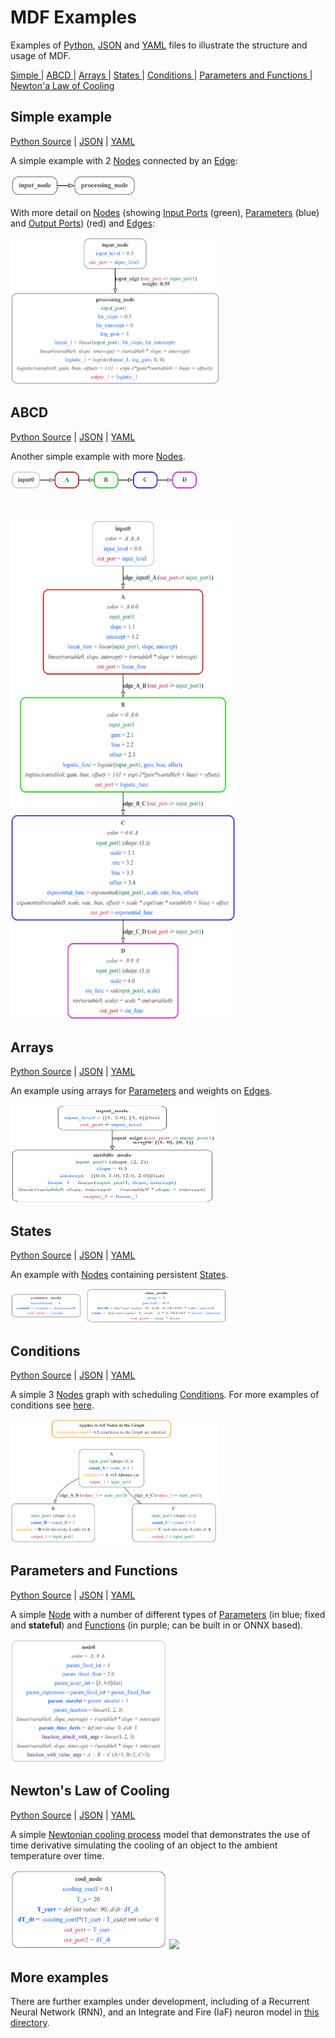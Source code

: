 # MDF Examples

Examples of [Python](https://python.org), [JSON](https://developer.mozilla.org/en-US/docs/Learn/JavaScript/Objects/JSON#:~:text=JavaScript%20Object%20Notation%20(JSON)%20is,page%2C%20or%20vice%20versa) and [YAML](https://circleci.com/blog/what-is-yaml-a-beginner-s-guide/) files to illustrate the structure and usage of MDF.

<a href="#simple"> Simple </a>| <a href="#abcd"> ABCD </a> | <a href="#arrays"> Arrays </a> | <a href="#st"> States </a> | <a href="#conditions"> Conditions </a> | <a href="#parameters-and-functions"> Parameters and Functions </a>| <a href="#newton"> Newton'a Law of Cooling</a>

<p id="simple"></p>

## Simple example

[Python Source](https://github.com/ModECI/MDF/blob/main/examples/MDF/simple.py) | [JSON](https://github.com/ModECI/MDF/blob/main/examples/MDF/Simple.json) | [YAML](https://github.com/ModECI/MDF/blob/main/examples/MDF/Simple.yaml)

A simple example with 2 [Nodes](https://mdf.readthedocs.io/en/latest/api/Specification.html#node) connected by an [Edge](https://mdf.readthedocs.io/en/latest/api/Specification.html#edge):

<img src="https://raw.githubusercontent.com/ModECI/MDF/main/examples/MDF/images/simple.png" width="201" height="35" />


With more detail on [Nodes](https://mdf.readthedocs.io/en/latest/api/Specification.html#node) (showing [Input Ports](https://mdf.readthedocs.io/en/latest/api/Specification.html#inputport) (green), [Parameters](https://mdf.readthedocs.io/en/latest/api/Specification.html#parameter) (blue) and [Output Ports](https://mdf.readthedocs.io/en/latest/api/Specification.html#output_port)) (red) and [Edges](https://mdf.readthedocs.io/en/latest/api/Specification.html#edge):

<img src="https://raw.githubusercontent.com/ModECI/MDF/main/examples/MDF/images/simple_3.png" width="335" height="236" />

<p id="abcd"></p>

## ABCD

[Python Source](https://github.com/ModECI/MDF/blob/main/examples/MDF/abcd.py) | [JSON](https://github.com/ModECI/MDF/blob/main/examples/MDF/ABCD.json) | [YAML](https://github.com/ModECI/MDF/blob/main/examples/MDF/ABCD.yaml)

Another simple example with more [Nodes](https://mdf.readthedocs.io/en/latest/api/Specification.html#node).

<img src="https://raw.githubusercontent.com/ModECI/MDF/main/examples/MDF/images/abcd.png" width="300" height="31" />

&nbsp;

<img src="https://raw.githubusercontent.com/ModECI/MDF/main/examples/MDF/images/abcd_3.png" width="360" height="800" />

<p id="arrays"></p>

## Arrays

[Python Source](https://github.com/ModECI/MDF/blob/main/examples/MDF/arrays.py) | [JSON](https://github.com/ModECI/MDF/blob/main/examples/MDF/Arrays.json) | [YAML](https://github.com/ModECI/MDF/blob/main/examples/MDF/Arrays.yaml)

An example using arrays for [Parameters](https://mdf.readthedocs.io/en/latest/api/Specification.html#parameter) and weights on [Edges](https://mdf.readthedocs.io/en/latest/api/Specification.html#edge).

<img src="https://raw.githubusercontent.com/ModECI/MDF/main/examples/MDF/images/arrays.png" width="329" height="157" />


<p id="st"></p>

## States

[Python Source](https://github.com/ModECI/MDF/blob/main/examples/MDF/states.py) | [JSON](https://github.com/ModECI/MDF/blob/main/examples/MDF/States.json) | [YAML](https://github.com/ModECI/MDF/blob/main/examples/MDF/States.yaml)

An example with [Nodes](https://mdf.readthedocs.io/en/latest/api/Specification.html#node) containing persistent [States](https://mdf.readthedocs.io/en/latest/api/Specification.html#state).

<img src="https://raw.githubusercontent.com/ModECI/MDF/main/examples/MDF/images/states.png" width="346" height="55" />

<p id="conditions"></p>

## Conditions

[Python Source](https://github.com/ModECI/MDF/blob/main/examples/MDF/abc_conditions.py) | [JSON](https://github.com/ModECI/MDF/blob/main/examples/MDF/abc_conditions.json) | [YAML](https://github.com/ModECI/MDF/blob/main/examples/MDF/abc_conditions.yaml)

A simple 3 [Nodes](https://mdf.readthedocs.io/en/latest/api/Specification.html#node) graph with scheduling [Conditions](https://mdf.readthedocs.io/en/latest/api/Specification.html#condition). For more examples of conditions see [here](https://github.com/ModECI/MDF/blob/main/examples/MDF/conditions/README.md).

<img src="https://raw.githubusercontent.com/ModECI/MDF/main/examples/MDF/images/abc_conditions.png" width="330" height="198" />

<p id="parameters-and-functions"></p>

## Parameters and Functions

[Python Source](https://github.com/ModECI/MDF/blob/main/examples/MDF/params_funcs.py) | [JSON](https://github.com/ModECI/MDF/blob/main/examples/MDF/ParametersFunctions.json) | [YAML](https://github.com/ModECI/MDF/blob/main/examples/MDF/ParametersFunctions.yaml)

A simple [Node](https://mdf.readthedocs.io/en/latest/api/Specification.html#node) with a number of different types of [Parameters](https://mdf.readthedocs.io/en/latest/api/Specification.html#parameter) (in blue; fixed and **stateful**) and [Functions](https://mdf.readthedocs.io/en/latest/api/Specification.html#function) (in purple; can be built in or ONNX based).

<img src="https://raw.githubusercontent.com/ModECI/MDF/main/examples/MDF/images/params_funcs.png" width="250" height="198" />
<p id="newton"></p>

## Newton's Law of Cooling

[Python Source](https://github.com/ModECI/MDF/blob/main/examples/MDF/newton.py) | [JSON](https://github.com/ModECI/MDF/blob/main/examples/MDF/NewtonCoolingModel.json) | [YAML](https://github.com/ModECI/MDF/blob/main/examples/MDF/NewtonCoolingModel.yaml)

A simple [Newtonian cooling process](https://en.wikipedia.org/wiki/Newton%27s_law_of_cooling) model that demonstrates the use of time derivative simulating the cooling of an object to the ambient temperature over time.

<img src="https://raw.githubusercontent.com/ModECI/MDF/development/examples/MDF/newton.png" width="250"/>
<img src="https://raw.githubusercontent.com/ModECI/MDF/development/examples/MDF/newtonplot.png" width="250"/>


## More examples

There are further examples under development, including of a Recurrent Neural Network (RNN), and an Integrate and Fire (IaF) neuron model in [this directory](https://github.com/ModECI/MDF/tree/main/examples/MDF/RNN).
